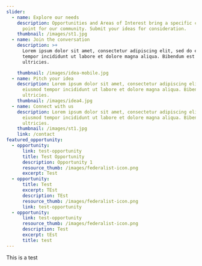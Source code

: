 ```yaml
---
slider:
  - name: Explore our needs
    description: Opportunities and Areas of Interest bring a specific connection
      point for our community. Submit your ideas for consideration.
    thumbnail: /images/st1.jpg
  - name: Join the conversation
    description: >+
      Lorem ipsum dolor sit amet, consectetur adipiscing elit, sed do eiusmod
      tempor incididunt ut labore et dolore magna aliqua. Bibendum est
      ultricies.

    thumbnail: /images/idea-mobile.jpg
  - name: Pitch your idea
    description: Lorem ipsum dolor sit amet, consectetur adipiscing elit, sed do
      eiusmod tempor incididunt ut labore et dolore magna aliqua. Bibendum est
      ultricies.
    thumbnail: /images/idea4.jpg
  - name: Connect with us
    description: Lorem ipsum dolor sit amet, consectetur adipiscing elit, sed do
      eiusmod tempor incididunt ut labore et dolore magna aliqua. Bibendum est
      ultricies.
    thumbnail: /images/st1.jpg
    link: /contact
featured_opportunity:
  - opportunity:
      link: test-opportunity
      title: Test Opportunity
      description: Opportunity 1
      resource_thumb: /images/federalist-icon.png
      excerpt: Test
  - opportunity:
      title: Test
      excerpt: TEst
      description: TEst
      resource_thumb: /images/federalist-icon.png
      link: test-opportunity
  - opportunity:
      link: test-opportunity
      resource_thumb: /images/federalist-icon.png
      description: Test
      excerpt: tEst
      title: test
---
```

This is a test